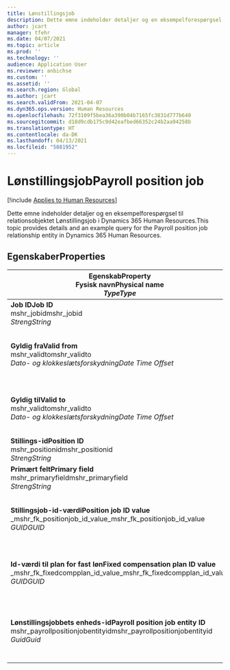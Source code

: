 ```yaml
---
title: Lønstillingsjob
description: Dette emne indeholder detaljer og en eksempelforespørgsel til objektet Lønstillingsjob i Dynamics 365 Human Resources.
author: jcart
manager: tfehr
ms.date: 04/07/2021
ms.topic: article
ms.prod: ''
ms.technology: ''
audience: Application User
ms.reviewer: anbichse
ms.custom: ''
ms.assetid: ''
ms.search.region: Global
ms.author: jcart
ms.search.validFrom: 2021-04-07
ms.dyn365.ops.version: Human Resources
ms.openlocfilehash: 72f3109f5bea36a390b04b7165fc3831d777b640
ms.sourcegitcommit: d18d9cdb175c9d42eafbed66352c24b2aa94258b
ms.translationtype: HT
ms.contentlocale: da-DK
ms.lasthandoff: 04/13/2021
ms.locfileid: "5881952"
---
```

# <a name="payroll-position-job"></a><span data-ttu-id="59d50-103">Lønstillingsjob</span><span class="sxs-lookup"><span data-stu-id="59d50-103">Payroll position job</span></span>

[!include [Applies to Human Resources](../includes/applies-to-hr.md)]

<span data-ttu-id="59d50-104">Dette emne indeholder detaljer og en eksempelforespørgsel til relationsobjektet Lønstillingsjob i Dynamics 365 Human Resources.</span><span class="sxs-lookup"><span data-stu-id="59d50-104">This topic provides details and an example query for the Payroll position job relationship entity in Dynamics 365 Human Resources.</span></span>

## <a name="properties"></a><span data-ttu-id="59d50-105">Egenskaber</span><span class="sxs-lookup"><span data-stu-id="59d50-105">Properties</span></span>

| <span data-ttu-id="59d50-106">Egenskab</span><span class="sxs-lookup"><span data-stu-id="59d50-106">Property</span></span><br><span data-ttu-id="59d50-107">**Fysisk navn**</span><span class="sxs-lookup"><span data-stu-id="59d50-107">**Physical name**</span></span><br><span data-ttu-id="59d50-108">**_Type_**</span><span class="sxs-lookup"><span data-stu-id="59d50-108">**_Type_**</span></span> | <span data-ttu-id="59d50-109">Anvendelse</span><span class="sxs-lookup"><span data-stu-id="59d50-109">Use</span></span> | <span data-ttu-id="59d50-110">Betegnelse</span><span class="sxs-lookup"><span data-stu-id="59d50-110">Description</span></span> |
| --- | --- | --- |
| <span data-ttu-id="59d50-111">**Job ID**</span><span class="sxs-lookup"><span data-stu-id="59d50-111">**Job ID**</span></span><br><span data-ttu-id="59d50-112">mshr_jobid</span><span class="sxs-lookup"><span data-stu-id="59d50-112">mshr_jobid</span></span><br><span data-ttu-id="59d50-113">*Streng*</span><span class="sxs-lookup"><span data-stu-id="59d50-113">*String*</span></span> | <span data-ttu-id="59d50-114">Skrivebeskyttet</span><span class="sxs-lookup"><span data-stu-id="59d50-114">Readp-only</span></span><br><span data-ttu-id="59d50-115">Påkrævet</span><span class="sxs-lookup"><span data-stu-id="59d50-115">Required</span></span> |<span data-ttu-id="59d50-116">Jobbets id.</span><span class="sxs-lookup"><span data-stu-id="59d50-116">The ID of the job.</span></span> |
| <span data-ttu-id="59d50-117">**Gyldig fra**</span><span class="sxs-lookup"><span data-stu-id="59d50-117">**Valid from**</span></span><br><span data-ttu-id="59d50-118">mshr_validto</span><span class="sxs-lookup"><span data-stu-id="59d50-118">mshr_validto</span></span><br><span data-ttu-id="59d50-119">*Dato- og klokkeslætsforskydning*</span><span class="sxs-lookup"><span data-stu-id="59d50-119">*Date Time Offset*</span></span> | <span data-ttu-id="59d50-120">Skrivebeskyttet</span><span class="sxs-lookup"><span data-stu-id="59d50-120">Read-only</span></span> <br><span data-ttu-id="59d50-121">Påkrævet</span><span class="sxs-lookup"><span data-stu-id="59d50-121">Required</span></span> | <span data-ttu-id="59d50-122">Den dato, som stilling og jobrelationen er gyldig fra.</span><span class="sxs-lookup"><span data-stu-id="59d50-122">Date the postion and job relationship is valid from.</span></span> |
| <span data-ttu-id="59d50-123">**Gyldig til**</span><span class="sxs-lookup"><span data-stu-id="59d50-123">**Valid to**</span></span><br><span data-ttu-id="59d50-124">mshr_validto</span><span class="sxs-lookup"><span data-stu-id="59d50-124">mshr_validto</span></span><br><span data-ttu-id="59d50-125">*Dato- og klokkeslætsforskydning*</span><span class="sxs-lookup"><span data-stu-id="59d50-125">*Date Time Offset*</span></span> | <span data-ttu-id="59d50-126">Skrivebeskyttet</span><span class="sxs-lookup"><span data-stu-id="59d50-126">Read-only</span></span> <br><span data-ttu-id="59d50-127">Påkrævet</span><span class="sxs-lookup"><span data-stu-id="59d50-127">Required</span></span> | <span data-ttu-id="59d50-128">Den dato, som stillingen og jobrelationen er gyldig til.</span><span class="sxs-lookup"><span data-stu-id="59d50-128">Date the position and job relationship is valid to.</span></span>  |
| <span data-ttu-id="59d50-129">**Stillings-id**</span><span class="sxs-lookup"><span data-stu-id="59d50-129">**Position ID**</span></span><br><span data-ttu-id="59d50-130">mshr_positionid</span><span class="sxs-lookup"><span data-stu-id="59d50-130">mshr_positionid</span></span><br><span data-ttu-id="59d50-131">*Streng*</span><span class="sxs-lookup"><span data-stu-id="59d50-131">*String*</span></span> | <span data-ttu-id="59d50-132">Skrivebeskyttet</span><span class="sxs-lookup"><span data-stu-id="59d50-132">Read-only</span></span><br><span data-ttu-id="59d50-133">Påkrævet</span><span class="sxs-lookup"><span data-stu-id="59d50-133">Required</span></span> | <span data-ttu-id="59d50-134">Stillingens id.</span><span class="sxs-lookup"><span data-stu-id="59d50-134">The ID of the position.</span></span> |
| <span data-ttu-id="59d50-135">**Primært felt**</span><span class="sxs-lookup"><span data-stu-id="59d50-135">**Primary field**</span></span><br><span data-ttu-id="59d50-136">mshr_primaryfield</span><span class="sxs-lookup"><span data-stu-id="59d50-136">mshr_primaryfield</span></span><br><span data-ttu-id="59d50-137">*Streng*</span><span class="sxs-lookup"><span data-stu-id="59d50-137">*String*</span></span> | <span data-ttu-id="59d50-138">Påkrævet</span><span class="sxs-lookup"><span data-stu-id="59d50-138">Required</span></span><br><span data-ttu-id="59d50-139">Systemgenereret</span><span class="sxs-lookup"><span data-stu-id="59d50-139">System generated</span></span> |  |
| <span data-ttu-id="59d50-140">**Stillingsjob-id-værdi**</span><span class="sxs-lookup"><span data-stu-id="59d50-140">**Position job ID value**</span></span><br><span data-ttu-id="59d50-141">_mshr_fk_positionjob_id_value</span><span class="sxs-lookup"><span data-stu-id="59d50-141">_mshr_fk_positionjob_id_value</span></span><br><span data-ttu-id="59d50-142">*GUID*</span><span class="sxs-lookup"><span data-stu-id="59d50-142">*GUID*</span></span> | <span data-ttu-id="59d50-143">Skrivebeskyttet</span><span class="sxs-lookup"><span data-stu-id="59d50-143">Read-only</span></span><br><span data-ttu-id="59d50-144">Påkrævet</span><span class="sxs-lookup"><span data-stu-id="59d50-144">Required</span></span><br><span data-ttu-id="59d50-145">Fremmed nøgle: mshr_PayrollPositionJobEntity for mshr_payrollpositionjobentity</span><span class="sxs-lookup"><span data-stu-id="59d50-145">Foreign key:mshr_PayrollPositionJobEntity of the mshr_payrollpositionjobentity</span></span> |<span data-ttu-id="59d50-146">Id for det job, der er tilknyttet stillingen.</span><span class="sxs-lookup"><span data-stu-id="59d50-146">The ID of the job associated with the position.</span></span>|
| <span data-ttu-id="59d50-147">**Id-værdi til plan for fast løn**</span><span class="sxs-lookup"><span data-stu-id="59d50-147">**Fixed compensation plan ID value**</span></span><br><span data-ttu-id="59d50-148">_mshr_fk_fixedcompplan_id_value</span><span class="sxs-lookup"><span data-stu-id="59d50-148">_mshr_fk_fixedcompplan_id_value</span></span><br><span data-ttu-id="59d50-149">*GUID*</span><span class="sxs-lookup"><span data-stu-id="59d50-149">*GUID*</span></span> | <span data-ttu-id="59d50-150">Skrivebeskyttet</span><span class="sxs-lookup"><span data-stu-id="59d50-150">Read-only</span></span><br><span data-ttu-id="59d50-151">Påkrævet</span><span class="sxs-lookup"><span data-stu-id="59d50-151">Required</span></span><br><span data-ttu-id="59d50-152">Fremmed nøgle: mshr_FixedCompPlan_id for mshr_payrollfixedcompensationplanentity</span><span class="sxs-lookup"><span data-stu-id="59d50-152">Foreign key: mshr_FixedCompPlan_id of mshr_payrollfixedcompensationplanentity</span></span>  | <span data-ttu-id="59d50-153">Id for planen for fast løn, der er tilknyttet stillingen.</span><span class="sxs-lookup"><span data-stu-id="59d50-153">The ID of the fixed compensation plan associated with the position.</span></span> |
| <span data-ttu-id="59d50-154">**Lønstillingsjobbets enheds-id**</span><span class="sxs-lookup"><span data-stu-id="59d50-154">**Payroll position job entity ID**</span></span><br><span data-ttu-id="59d50-155">mshr_payrollpositionjobentityid</span><span class="sxs-lookup"><span data-stu-id="59d50-155">mshr_payrollpositionjobentityid</span></span><br><span data-ttu-id="59d50-156">*Guid*</span><span class="sxs-lookup"><span data-stu-id="59d50-156">*Guid*</span></span> | <span data-ttu-id="59d50-157">Påkrævet</span><span class="sxs-lookup"><span data-stu-id="59d50-157">Required</span></span><br><span data-ttu-id="59d50-158">Systemgenereret.</span><span class="sxs-lookup"><span data-stu-id="59d50-158">System generated.</span></span> | <span data-ttu-id="59d50-159">Systemgenereret GUID-værdi, der entydigt identificerer jobbet.</span><span class="sxs-lookup"><span data-stu-id="59d50-159">A system-generated GUID value to uniquely identify the job.</span></span>  |


